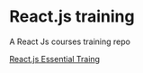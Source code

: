 # React.js training
A React Js courses training repo

[React.js Essential Traing](./essential-training/README.md)